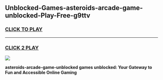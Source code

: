 
## Unblocked-Games-asteroids-arcade-game-unblocked-Play-Free-g9ttv
<h3>
<a href="https://premium76.site?title=asteroids-arcade-game-unblocked&ref=23A">CLICK TO PLAY</a></h3>
<hr>

<h3>
<a href="https://premium76.site?title=asteroids-arcade-game-unblocked&ref=23A">CLICK 2 PLAY</a>
  
</h3>

<a href="https://premium76.site?title=asteroids-arcade-game-unblocked&ref=23A"><img src="https://clearcache.store/games.png"></a>


**asteroids-arcade-game-unblocked games unblocked: Your Gateway to Fun and Accessible Online Gaming**
